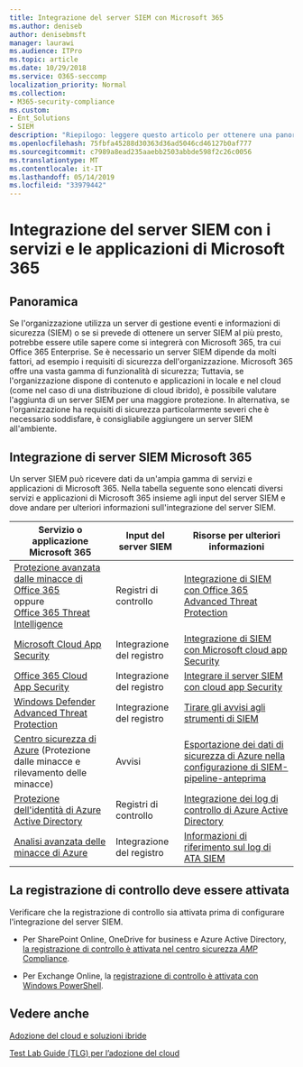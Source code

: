 ```yaml
---
title: Integrazione del server SIEM con Microsoft 365
ms.author: deniseb
author: denisebmsft
manager: laurawi
ms.audience: ITPro
ms.topic: article
ms.date: 10/29/2018
ms.service: O365-seccomp
localization_priority: Normal
ms.collection:
- M365-security-compliance
ms.custom:
- Ent_Solutions
- SIEM
description: "Riepilogo: leggere questo articolo per ottenere una panoramica dell'integrazione del server SIEM con Microsoft 365."
ms.openlocfilehash: 75fbfa45288d30363d36ad5046cd46127b0af777
ms.sourcegitcommit: c7989a8ead235aaebb2503abbde598f2c26c0056
ms.translationtype: MT
ms.contentlocale: it-IT
ms.lasthandoff: 05/14/2019
ms.locfileid: "33979442"
---
```

# <a name="siem-server-integration-with-microsoft-365-services-and-applications"></a>Integrazione del server SIEM con i servizi e le applicazioni di Microsoft 365

## <a name="overview"></a>Panoramica

Se l'organizzazione utilizza un server di gestione eventi e informazioni di sicurezza (SIEM) o se si prevede di ottenere un server SIEM al più presto, potrebbe essere utile sapere come si integrerà con Microsoft 365, tra cui Office 365 Enterprise. Se è necessario un server SIEM dipende da molti fattori, ad esempio i requisiti di sicurezza dell'organizzazione. Microsoft 365 offre una vasta gamma di funzionalità di sicurezza; Tuttavia, se l'organizzazione dispone di contenuto e applicazioni in locale e nel cloud (come nel caso di una distribuzione di cloud ibrido), è possibile valutare l'aggiunta di un server SIEM per una maggiore protezione. In alternativa, se l'organizzazione ha requisiti di sicurezza particolarmente severi che è necessario soddisfare, è consigliabile aggiungere un server SIEM all'ambiente.

## <a name="siem-server-integration-microsoft-365"></a>Integrazione di server SIEM Microsoft 365

Un server SIEM può ricevere dati da un'ampia gamma di servizi e applicazioni di Microsoft 365. Nella tabella seguente sono elencati diversi servizi e applicazioni di Microsoft 365 insieme agli input del server SIEM e dove andare per ulteriori informazioni sull'integrazione del server SIEM. 

| Servizio o applicazione Microsoft 365 | Input del server SIEM | Risorse per ulteriori informazioni |
| --- | --- | --- |
| [Protezione avanzata dalle minacce di Office 365](office-365-atp.md) <br/>   oppure   <br/>[Office 365 Threat Intelligence](office-365-ti.md) | Registri di controllo | [Integrazione di SIEM con Office 365 Advanced Threat Protection](siem-integration-with-office-365-ti.md) |
| [Microsoft Cloud App Security](https://docs.microsoft.com/cloud-app-security/what-is-cloud-app-security) | Integrazione del registro | [Integrazione di SIEM con Microsoft cloud app Security](https://docs.microsoft.com/cloud-app-security/siem) |
| [Office 365 Cloud App Security](https://docs.microsoft.com/cloud-app-security/what-is-cloud-app-security) | Integrazione del registro | [Integrare il server SIEM con cloud app Security](https://docs.microsoft.com/cloud-app-security/siem) |
| [Windows Defender Advanced Threat Protection](https://docs.microsoft.com/windows/security/threat-protection/) | Integrazione del registro | [Tirare gli avvisi agli strumenti di SIEM](https://docs.microsoft.com/windows/security/threat-protection/windows-defender-atp/configure-siem-windows-defender-advanced-threat-protection) |
| [Centro sicurezza di Azure](https://docs.microsoft.com/azure/security-center/security-center-intro) (Protezione dalle minacce e rilevamento delle minacce) | Avvisi | [Esportazione dei dati di sicurezza di Azure nella configurazione di SIEM-pipeline-anteprima](https://docs.microsoft.com/azure/security-center/security-center-export-data-to-siem) |
| [Protezione dell'identità di Azure Active Directory](https://docs.microsoft.com/azure/active-directory/identity-protection/overview) | Registri di controllo | [Integrazione dei log di controllo di Azure Active Directory](https://docs.microsoft.com/azure/security/security-azure-log-integration-ad) |
| [Analisi avanzata delle minacce di Azure](https://docs.microsoft.com/azure/security/azure-threat-detection) | Integrazione del registro | [Informazioni di riferimento sul log di ATA SIEM](https://docs.microsoft.com/advanced-threat-analytics/cef-format-sa) |

## <a name="audit-logging-must-be-turned-on"></a>La registrazione di controllo deve essere attivata

Verificare che la registrazione di controllo sia attivata prima di configurare l'integrazione del server SIEM. 

- Per SharePoint Online, OneDrive for business e Azure Active Directory, [la registrazione di controllo è attivata nel centro sicurezza _AMP_ Compliance](https://docs.microsoft.com/office365/securitycompliance/turn-audit-log-search-on-or-off).

- Per Exchange Online, la [registrazione di controllo è attivata con Windows PowerShell](https://docs.microsoft.com/office365/securitycompliance/enable-mailbox-auditing).
 
## <a name="see-also"></a>Vedere anche

[Adozione del cloud e soluzioni ibride](https://docs.microsoft.com/office365/enterprise/cloud-adoption-and-hybrid-solutions)
  
[Test Lab Guide (TLG) per l’adozione del cloud](https://docs.microsoft.com/office365/enterprise/cloud-adoption-test-lab-guides-tlgs)


